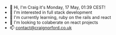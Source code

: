 - :wave: Hi, I'm Craig it's Monday, 17 May, 01:39 CEST!
- :eyes: I'm interested in full stack development
- :seedling: I'm currently learning, ruby on the rails and react
- :revolving_hearts: I'm looking to colaberate on react projects
- :mailbox: contact@craignorford.co.uk